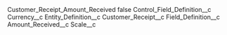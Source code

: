 <?xml version="1.0" encoding="UTF-8"?>
<CustomMetadata xmlns="http://soap.sforce.com/2006/04/metadata" xmlns:xsi="http://www.w3.org/2001/XMLSchema-instance" xmlns:xsd="http://www.w3.org/2001/XMLSchema">
    <label>Customer_Receipt_Amount_Received</label>
    <protected>false</protected>
    <values>
        <field>Control_Field_Definition__c</field>
        <value xsi:type="xsd:string">Currency__c</value>
    </values>
    <values>
        <field>Entity_Definition__c</field>
        <value xsi:type="xsd:string">Customer_Receipt__c</value>
    </values>
    <values>
        <field>Field_Definition__c</field>
        <value xsi:type="xsd:string">Amount_Received__c</value>
    </values>
    <values>
        <field>Scale__c</field>
        <value xsi:nil="true"/>
    </values>
</CustomMetadata>
